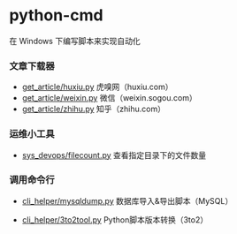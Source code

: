 # python-cmd
在 Windows 下编写脚本来实现自动化

### 文章下载器

- [get_article/huxiu.py][1] 虎嗅网（huxiu.com）
- [get_article/weixin.py][2] 微信（weixin.sogou.com）
- [get_article/zhihu.py][3] 知乎（zhihu.com）

### 运维小工具

- [sys_devops/filecount.py][4] 查看指定目录下的文件数量

### 调用命令行

- [cli_helper/mysqldump.py][5] 数据库导入&导出脚本（MySQL）
- [cli_helper/3to2tool.py][6] Python脚本版本转换（3to2）



  [1]: https://github.com/scriptgeeker/py-script/blob/main/get_article/huxiu.py
  [2]: https://github.com/scriptgeeker/py-script/blob/main/get_article/weixin.py
  [3]: https://github.com/scriptgeeker/py-script/blob/main/get_article/zhihu.py
  [4]: https://github.com/scriptgeeker/py-script/blob/main/sys_devops/filecount.py
  [5]: https://github.com/scriptgeeker/py-script/blob/main/cli_helper/mysqldump.py
  [6]: https://github.com/scriptgeeker/py-script/blob/main/cli_helper/3to2tool.py



